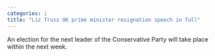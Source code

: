 ```yaml
---
categories: i
title: "Liz Truss UK prime minister resignation speech in full"
---
```

An election for the next leader of the Conservative Party will take place within the next week.